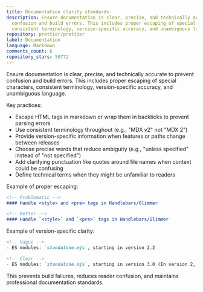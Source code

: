 ```yaml
---
title: Documentation clarity standards
description: Ensure documentation is clear, precise, and technically accurate to prevent
  confusion and build errors. This includes proper escaping of special characters,
  consistent terminology, version-specific accuracy, and unambiguous language.
repository: prettier/prettier
label: Documentation
language: Markdown
comments_count: 6
repository_stars: 50772
---
```


Ensure documentation is clear, precise, and technically accurate to prevent confusion and build errors. This includes proper escaping of special characters, consistent terminology, version-specific accuracy, and unambiguous language.

Key practices:
- Escape HTML tags in markdown or wrap them in backticks to prevent parsing errors
- Use consistent terminology throughout (e.g., "MDX v2" not "MDX 2")
- Provide version-specific information when features or paths change between releases
- Choose precise words that reduce ambiguity (e.g., "unless specified" instead of "not specified")
- Add clarifying punctuation like quotes around file names when context could be confusing
- Define technical terms when they might be unfamiliar to readers

Example of proper escaping:
```markdown
<!-- Problematic -->
#### Handle <style> and <pre> tags in Handlebars/Glimmer

<!-- Better -->
#### Handle `<style>` and `<pre>` tags in Handlebars/Glimmer
```

Example of version-specific clarity:
```markdown
<!-- Vague -->
- ES modules: `standalone.mjs`, starting in version 2.2

<!-- Clear -->
- ES modules: `standalone.mjs`, starting in version 3.0 (In version 2, `esm/standalone.mjs`.)
```

This prevents build failures, reduces reader confusion, and maintains professional documentation standards.